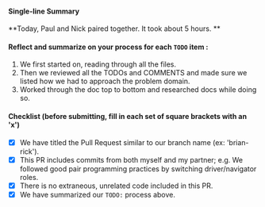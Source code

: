 #### Single-line Summary
**Today, Paul and Nick paired together. It took about 5 hours. **

#### Reflect and summarize on your process for each `TODO` item :  
  1. We first started on, reading through all the files.
  2. Then we reviewed all the TODOs and COMMENTS and made sure we listed how we had to approach the problem domain.
  3. Worked through the doc top to bottom and researched docs while doing so.

#### Checklist (before submitting, fill in each set of square brackets with an 'x')
- [x] We have titled the Pull Request similar to our branch name (ex: 'brian-rick'). 
- [x] This PR includes commits from both myself and my partner; e.g. We followed good pair programming practices by switching driver/navigator roles.
- [x] There is no extraneous, unrelated code included in this PR.
- [x] We have summarized our `TODO:` process above.
